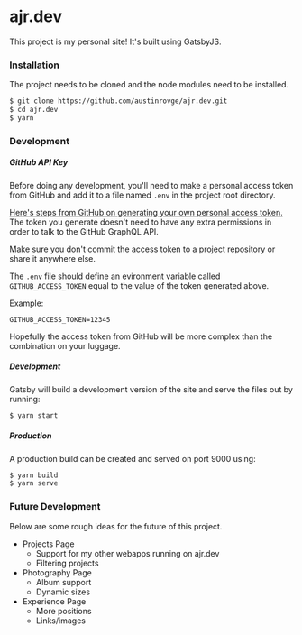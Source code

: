 # ajr.dev
This project is my personal site! It's built using GatsbyJS.

### Installation
The project needs to be cloned and the node modules need to be installed.

``` bash
$ git clone https://github.com/austinrovge/ajr.dev.git
$ cd ajr.dev
$ yarn
```

### Development

##### GitHub API Key
Before doing any development, you'll need to make a personal access token from GitHub and add it to a file named `.env` in the project root directory.

[Here's steps from GitHub on generating your own personal access token.](https://help.github.com/articles/creating-a-personal-access-token-for-the-command-line/) The token you generate doesn't need to have any extra permissions in order to talk to the GitHub GraphQL API.

Make sure you don't commit the access token to a project repository or share it anywhere else.

The `.env` file should define an evironment variable called `GITHUB_ACCESS_TOKEN` equal to the value of the token generated above.

Example:

```
GITHUB_ACCESS_TOKEN=12345
```

Hopefully the access token from GitHub will be more complex than the combination on your luggage.

##### Development

Gatsby will build a development version of the site and serve the files out by running:

``` bash
$ yarn start
```

##### Production

A production build can be created and served on port 9000 using:

```bash
$ yarn build
$ yarn serve
```

### Future Development
Below are some rough ideas for the future of this project.

* Projects Page
  * Support for my other webapps running on ajr.dev
  * Filtering projects
* Photography Page
  * Album support
  * Dynamic sizes
* Experience Page
  * More positions
  * Links/images
